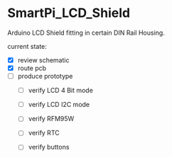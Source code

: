 # SmartPi_LCD_Shield

Arduino LCD Shield fitting in certain DIN Rail Housing.

current state:

- [x] review schematic
- [x] route pcb
- [ ] produce prototype
  - [ ] verify LCD 4 Bit mode
  - [ ] verify LCD I2C mode
  - [ ] verify RFM95W
  - [ ] verify RTC
  - [ ] verify buttons

